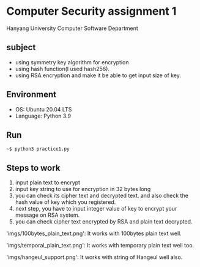 # Computer Security assignment 1

Hanyang University Computer Software Department

## subject
- using symmetry key algorithm for encryption
- using hash function(I used hash256).
- using RSA encryption and make it be able to get input size of key.


## Environment
- OS: Ubuntu 20.04 LTS
- Language: Python 3.9

## Run
`~$ python3 practice1.py`

## Steps to work
1. input plain text to encrypt
2. input key string to use for encryption in 32 bytes long
3. you can check its cipher text and decrypted text.
	and also check the hash value of key which you registered.
4. next step, you have to input integer value of key to encrypt your message
	on RSA system.
5. you can check cipher text encrypted by RSA and plain text decrypted.


'imgs/100bytes_plain_text.png': It works with 100bytes plain text well.

'imgs/temporal_plain_text.png': It works with temporary plain text well too.

'imgs/hangeul_support.png': It works with string of Hangeul well also.


